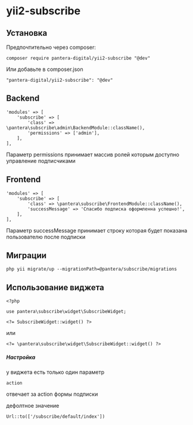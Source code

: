 # yii2-subscribe

## Установка
Предпочтительно через composer:
```
composer require pantera-digital/yii2-subscribe "@dev"
```
Или добавьте в composer.json
```
"pantera-digital/yii2-subscribe": "@dev"
```

## Backend
```
'modules' => [
    'subscribe' => [
        'class' => \pantera\subscribe\admin\BackendModule::className(),
        'permissions' => ['admin'],
    ],
],
```
Параметр permissions принимает массив ролей которым доступно управление подписчиками

## Frontend 
```
'modules' => [
    'subscribe' => [
        'class' => \pantera\subscribe\FrontendModule::className(),
        'successMessage' => 'Спасибо подписка оформленна успешно!',
    ],
],
```
Параметр successMessage принимает строку которая будет показана пользователю после подписки

## Миграции
```
php yii migrate/up --migrationPath=@pantera/subscribe/migrations
```

## Использование виджета
```
<?php

use pantera\subscribe\widget\SubscribeWidget;

<?= SubscribeWidget::widget() ?>
```
или
```
<?= \pantera\subscribe\widget\SubscribeWidget::widget() ?>
```

##### Настройка
у виджета есть только один параметр
```
action
```
отвечает за action формы подписки

дефолтное значение
```
Url::to(['/subscribe/default/index'])
```

